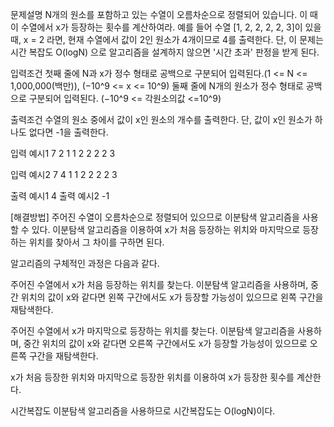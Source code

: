 문제설명
N개의 원소를 포함하고 있는 수열이 오름차순으로 정렬되어 있습니다. 이 때 이 수열에서 x가 등장하는 횟수를 계산하여라. 예를 들어 수열 [1, 2, 2, 2, 2, 3]이 있을 때, x = 2 라면, 현재 수열에서 값이 2인 원소가 4개이므로 4를 출력한다. 단, 이 문제는 시간 복잡도
O(logN)
으로 알고리즘을 설계하지 않으면 '시간 초과' 판정을 받게 된다.

입력조건
첫째 줄에 N과 x가 정수 형태로 공백으로 구분되어 입력된다.(1 <= N <= 1,000,000(백만)),
(−10^9 <= x <= 10^9)
둘째 줄에 N개의 원소가 정수 형태로 공백으로 구분되어 입력된다.
(−10^9 <= 각원소의값 <=10^9)

출력조건
수열의 원소 중에서 값이 x인 원소의 개수를 출력한다. 단, 값이 x인 원소가 하나도 없다면 -1을 출력한다.

입력 예시1
7 2
1 1 2 2 2 2 3

입력 예시2
7 4
1 1 2 2 2 2 3

출력 예시1
4
출력 예시2
-1

[해결방법]
주어진 수열이 오름차순으로 정렬되어 있으므로 이분탐색 알고리즘을 사용할 수 있다. 이분탐색 알고리즘을 이용하여 x가 처음 등장하는 위치와 마지막으로 등장하는 위치를 찾아서 그 차이를 구하면 된다.

알고리즘의 구체적인 과정은 다음과 같다.

주어진 수열에서 x가 처음 등장하는 위치를 찾는다. 이분탐색 알고리즘을 사용하며, 중간 위치의 값이 x와 같다면 왼쪽 구간에서도 x가 등장할 가능성이 있으므로 왼쪽 구간을 재탐색한다.

주어진 수열에서 x가 마지막으로 등장하는 위치를 찾는다. 이분탐색 알고리즘을 사용하며, 중간 위치의 값이 x와 같다면 오른쪽 구간에서도 x가 등장할 가능성이 있으므로 오른쪽 구간을 재탐색한다.

x가 처음 등장한 위치와 마지막으로 등장한 위치를 이용하여 x가 등장한 횟수를 계산한다.

시간복잡도
이분탐색 알고리즘을 사용하므로 시간복잡도는 O(logN)이다.
